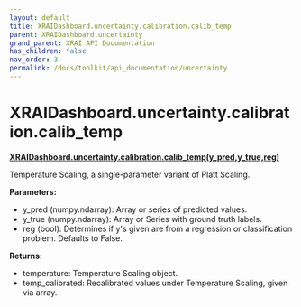 ```yaml
---
layout: default
title: XRAIDashboard.uncertainty.calibration.calib_temp
parent: XRAIDashboard.uncertainty
grand_parent: XRAI API Documentation
has_children: false
nav_order: 3
permalink: /docs/toolkit/api_documentation/uncertainty
---
```


# XRAIDashboard.uncertainty.calibration.calib_temp
**[XRAIDashboard.uncertainty.calibration.calib_temp(y_pred,y_true,reg)](https://github.com/gaberamolete/XRAIDashboard/blob/main/uncertainty/calibration.py)**


Temperature Scaling, a single-parameter variant of Platt Scaling.


**Parameters:**
- y_pred (numpy.ndarray): Array or series of predicted values.
- y_true (numpy.ndarray): Array or Series with ground truth labels.
- reg (bool): Determines if y's given are from a regression or classification problem. Defaults to False.

**Returns:**
- temperature: Temperature Scaling object.
- temp_calibrated: Recalibrated values under Temperature Scaling, given via array.
